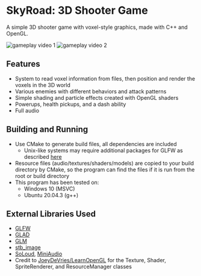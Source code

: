 ﻿# SkyRoad: 3D Shooter Game

A simple 3D shooter game with voxel-style graphics, made with C++ and OpenGL.

![gameplay video 1](gameplay1.gif)
![gameplay video 2](gameplay2.gif)
  ## Features
  - System to read  voxel information from files, then position and render the voxels in the 3D world
  - Various enemies with different behaviors and attack patterns
  - Simple shading and particle effects created with OpenGL shaders
  - Powerups, health pickups, and a dash ability
  - Full audio
  ## Building and Running
  - Use CMake to generate build files, all dependencies are included
    - Unix-like systems may require additional packages for GLFW as described [here](https://www.glfw.org/docs/latest/compile_guide.html#compile_deps_x11)
  - Resource files (audio/textures/shaders/models) are copied to your build directory by CMake, so the program can find the files if it is run from the root or build directory
  - This program has been tested on:
     - Windows 10 (MSVC)
     - Ubuntu 20.04.3 (g++)
   ## External Libraries Used
   - [GLFW](https://github.com/glfw/glfw)
   - [GLAD](https://github.com/Dav1dde/glad)
   - [GLM](https://glm.g-truc.net/0.9.8/index.html)
   - [stb_image](https://github.com/nothings/stb/blob/master/stb_image.h)
   - [SoLoud](https://github.com/jarikomppa/soloud), [MiniAudio](https://github.com/mackron/miniaudio)
   - Credit to [JoeyDeVries/LearnOpenGL](https://github.com/JoeyDeVries/LearnOpenGL) for the Texture, Shader, SpriteRenderer, and ResourceManager classes
